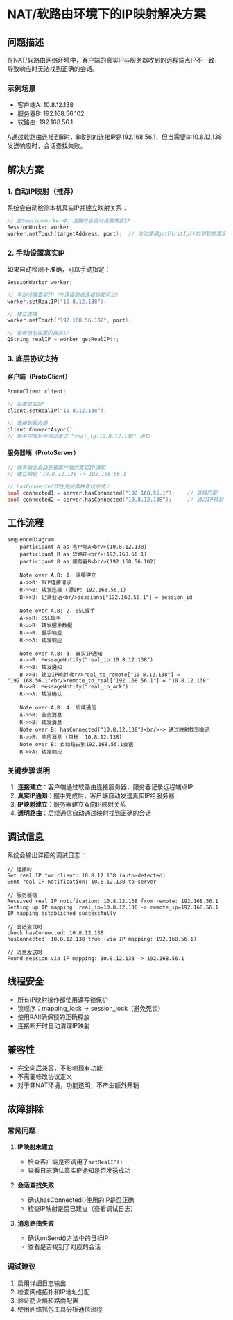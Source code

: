# NAT/软路由环境下的IP映射解决方案

## 问题描述

在NAT/软路由网络环境中，客户端的真实IP与服务器收到的远程端点IP不一致，导致响应时无法找到正确的会话。

### 示例场景
- 客户端A: 10.8.12.138
- 服务器B: 192.168.56.102  
- 软路由: 192.168.56.1

A通过软路由连接到B时，B收到的连接IP是192.168.56.1，但当需要向10.8.12.138发送响应时，会话查找失败。

## 解决方案

### 1. 自动IP映射（推荐）

系统会自动检测本机真实IP并建立映射关系：

```cpp
// 在SessionWorker中，连接时会自动设置真实IP
SessionWorker worker;
worker.netTouch(targetAddress, port);  // 自动使用getFirstIp()检测到的真实IP
```

### 2. 手动设置真实IP

如果自动检测不准确，可以手动指定：

```cpp
SessionWorker worker;

// 手动设置真实IP（在连接前或连接后都可以）
worker.setRealIP("10.8.12.138");

// 建立连接
worker.netTouch("192.168.56.102", port);

// 查询当前设置的真实IP
QString realIP = worker.getRealIP();
```

### 3. 底层协议支持

#### 客户端（ProtoClient）
```cpp
ProtoClient client;

// 设置真实IP
client.setRealIP("10.8.12.138");

// 连接到服务器
client.ConnectAsync();
// 握手完成后会自动发送 "real_ip:10.8.12.138" 通知
```

#### 服务器端（ProtoServer）
```cpp
// 服务器会自动处理客户端的真实IP通知
// 建立映射：10.8.12.138 -> 192.168.56.1

// hasConnected现在支持两种查找方式：
bool connected1 = server.hasConnected("192.168.56.1");    // 直接匹配
bool connected2 = server.hasConnected("10.8.12.138");     // 通过IP映射
```

## 工作流程

```mermaid
sequenceDiagram
    participant A as 客户端A<br/>(10.8.12.138)
    participant R as 软路由<br/>(192.168.56.1)
    participant B as 服务器B<br/>(192.168.56.102)
    
    Note over A,B: 1. 连接建立
    A->>R: TCP连接请求
    R->>B: 转发连接 (源IP: 192.168.56.1)
    B->>B: 记录会话<br/>sessions["192.168.56.1"] = session_id
    
    Note over A,B: 2. SSL握手
    A->>R: SSL握手
    R->>B: 转发握手数据
    B->>R: 握手响应
    R->>A: 转发响应
    
    Note over A,B: 3. 真实IP通知
    A->>R: MessageNotify("real_ip:10.8.12.138")
    R->>B: 转发通知
    B->>B: 建立IP映射<br/>real_to_remote["10.8.12.138"] = "192.168.56.1"<br/>remote_to_real["192.168.56.1"] = "10.8.12.138"
    B->>R: MessageNotify("real_ip_ack")
    R->>A: 转发确认
    
    Note over A,B: 4. 后续通信
    A->>R: 业务消息
    R->>B: 转发消息
    Note over B: hasConnected("10.8.12.138")<br/>-> 通过映射找到会话
    B->>R: 响应消息 (目标: 10.8.12.138)
    Note over B: 自动路由到192.168.56.1会话
    R->>A: 转发响应
```

### 关键步骤说明

1. **连接建立**：客户端通过软路由连接服务器，服务器记录远程端点IP
2. **真实IP通知**：握手完成后，客户端自动发送真实IP给服务器
3. **IP映射建立**：服务器建立双向IP映射关系
4. **透明路由**：后续通信自动通过映射找到正确的会话

## 调试信息

系统会输出详细的调试日志：

```
// 连接时
Set real IP for client: 10.8.12.138 (auto-detected)
Sent real IP notification: 10.8.12.138 to server

// 服务器端
Received real IP notification: 10.8.12.138 from remote: 192.168.56.1
Setting up IP mapping: real_ip=10.8.12.138 -> remote_ip=192.168.56.1
IP mapping established successfully

// 会话查找时
check hasConnected: 10.8.12.138
hasConnected: 10.8.12.138 true (via IP mapping: 192.168.56.1)

// 消息发送时
Found session via IP mapping: 10.8.12.138 -> 192.168.56.1
```

## 线程安全

- 所有IP映射操作都使用读写锁保护
- 锁顺序：mapping_lock -> session_lock（避免死锁）
- 使用RAII确保锁的正确释放
- 连接断开时自动清理IP映射

## 兼容性

- 完全向后兼容，不影响现有功能
- 不需要修改协议定义
- 对于非NAT环境，功能透明，不产生额外开销

## 故障排除

### 常见问题

1. **IP映射未建立**
   - 检查客户端是否调用了`setRealIP()`
   - 查看日志确认真实IP通知是否发送成功

2. **会话查找失败**
   - 确认hasConnected()使用的IP是否正确
   - 检查IP映射是否已建立（查看调试日志）

3. **消息路由失败**
   - 确认onSend()方法中的目标IP
   - 查看是否找到了对应的会话

### 调试建议

1. 启用详细日志输出
2. 检查网络拓扑和IP地址分配
3. 验证防火墙和路由配置
4. 使用网络抓包工具分析通信流程 